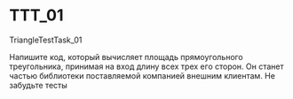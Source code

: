 # TTT_01
TriangleTestTask_01

Напишите код, который вычисляет площадь прямоугольного треугольника, принимая на вход длину всех трех его сторон. Он станет частью библиотеки поставляемой компанией внешним клиентам. Не забудьте тесты 
